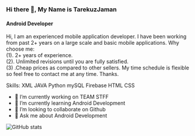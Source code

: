 ### Hi there 👋, My Name is TarekuzJaman
#### Android Developer


Hi, I am an experienced mobile application developer. I have been working from past 2+ years on a large scale and basic mobile applications. Why choose me: <br/>
(1). 2+ years of experience. <br/>
(2). Unlimited revisions until you are fully satisfied. <br/>
(3) .Cheap prices as compared to other sellers. My time schedule is flexible so feel free to contact me at any time. Thanks.

Skills: XML JAVA Python  mySQL Firebase HTML CSS  

- 🔭 I’m currently working on TEAM STFF 
- 🌱 I’m currently learning Android Development 
- 👯 I’m looking to collaborate on Github 
- 💬 Ask me about Android Development 






![GitHub stats](https://github-readme-stats.vercel.app/api?username=Tarekuzjaman0&show_icons=true)  



